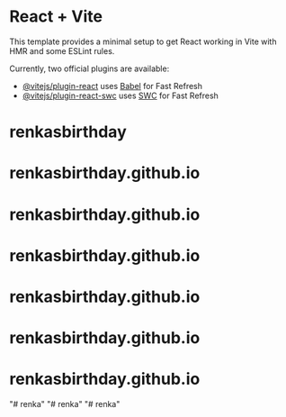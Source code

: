# React + Vite

This template provides a minimal setup to get React working in Vite with HMR and some ESLint rules.

Currently, two official plugins are available:

- [@vitejs/plugin-react](https://github.com/vitejs/vite-plugin-react/blob/main/packages/plugin-react/README.md) uses [Babel](https://babeljs.io/) for Fast Refresh
- [@vitejs/plugin-react-swc](https://github.com/vitejs/vite-plugin-react-swc) uses [SWC](https://swc.rs/) for Fast Refresh
# renkasbirthday
# renkasbirthday.github.io
# renkasbirthday.github.io
# renkasbirthday.github.io
# renkasbirthday.github.io
# renkasbirthday.github.io
# renkasbirthday.github.io
"# renka" 
"# renka" 
"# renka" 

